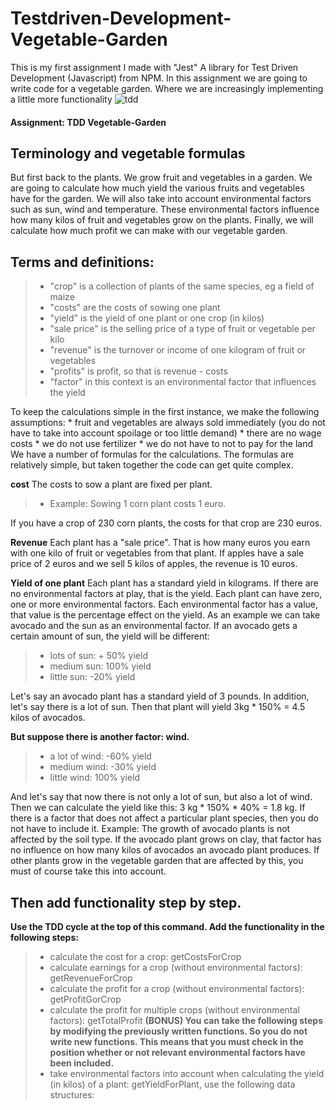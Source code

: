 # Testdriven-Development-Vegetable-Garden
This is my first assignment I made with "Jest" A library for Test Driven Development (Javascript) from NPM. In this assignment we are going to write code for a vegetable garden. Where we are increasingly implementing a little more functionality
![tdd](https://user-images.githubusercontent.com/72910410/110774897-94ce0b00-825e-11eb-8e6a-6729170d9181.jpg)

#### Assignment: TDD Vegetable-Garden


## Terminology and vegetable formulas
But first back to the plants. We grow fruit and vegetables in a garden. We are going to calculate how much yield the various fruits and vegetables have for the garden. We will also take into account environmental factors such as sun, wind and temperature. These environmental factors influence how many kilos of fruit and vegetables grow on the plants. Finally, we will calculate how much profit we can make with our vegetable garden.

## Terms and definitions:

>- "crop" is a collection of plants of the same species, eg a field of maize
>- "costs" are the costs of sowing one plant
>- "yield" is the yield of one plant or one crop (in kilos)
>- "sale price" is the selling price of a type of fruit or vegetable per kilo
>- "revenue" is the turnover or income of one kilogram of fruit or vegetables
>- "profits" is profit, so that is revenue - costs
>- "factor" in this context is an environmental factor that influences the yield

To keep the calculations simple in the first instance, we make the following assumptions: * fruit and vegetables are always sold immediately (you do not have to take into account spoilage or too little demand) * there are no wage costs * we do not use fertilizer * we do not have to not to pay for the land
We have a number of formulas for the calculations. The formulas are relatively simple, but taken together the code can get quite complex.

**cost**
The costs to sow a plant are fixed per plant.
>- Example: Sowing 1 corn plant costs 1 euro.

If you have a crop of 230 corn plants, the costs for that crop are 230 euros.

**Revenue**
Each plant has a "sale price". That is how many euros you earn with one kilo of fruit or vegetables from that plant.
If apples have a sale price of 2 euros and we sell 5 kilos of apples, the revenue is 10 euros.

**Yield of one plant**
Each plant has a standard yield in kilograms. If there are no environmental factors at play, that is the yield.
Each plant can have zero, one or more environmental factors. Each environmental factor has a value, that value is the percentage effect on the yield.
As an example we can take avocado and the sun as an environmental factor. If an avocado gets a certain amount of sun, the yield will be different:
>- lots of sun: + 50% yield
>- medium sun: 100% yield
>- little sun: -20% yield

Let's say an avocado plant has a standard yield of 3 pounds. In addition, let's say there is a lot of sun. Then that plant will yield 3kg * 150% = 4.5 kilos of avocados.

**But suppose there is another factor: wind.**
>- a lot of wind: -60% yield
>- medium wind: -30% yield
>- little wind: 100% yield
>
And let's say that now there is not only a lot of sun, but also a lot of wind. Then we can calculate the yield like this: 3 kg * 150% * 40% = 1.8 kg.
If there is a factor that does not affect a particular plant species, then you do not have to include it. Example:
The growth of avocado plants is not affected by the soil type. If the avocado plant grows on clay, that factor has no influence on how many kilos of avocados an avocado plant produces. If other plants grow in the vegetable garden that are affected by this, you must of course take this into account.

## Then add functionality step by step. 

**Use the TDD cycle at the top of this command. Add the functionality in the following steps:**
>- calculate the cost for a crop: getCostsForCrop
>- calculate earnings for a crop (without environmental factors): getRevenueForCrop
>- calculate the profit for a crop (without environmental factors): getProfitGorCrop
>- calculate the profit for multiple crops (without environmental factors): getTotalProfit
__**(BONUS) You can take the following steps by modifying the previously written functions. So you do not write new functions. This means that you must check in the position whether or not relevant environmental factors have been included.**__
>- take environmental factors into account when calculating the yield (in kilos) of a plant: getYieldForPlant, use the following data structures:
